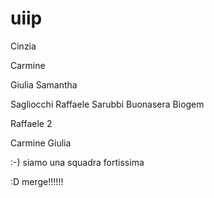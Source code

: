# uiip
Cinzia







Carmine

Giulia
Samantha

Sagliocchi
Raffaele Sarubbi
Buonasera Biogem

Raffaele 2


Carmine
Giulia





















:-) siamo una squadra fortissima





















































































































































































































































































































































































:D merge!!!!!!



